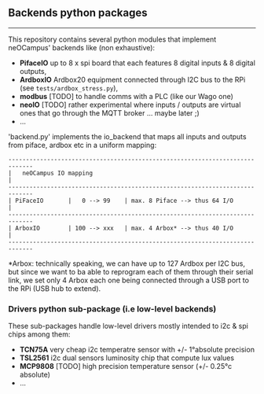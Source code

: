 ## Backends python packages ##
______________________________

This repository contains several python modules that implement neOCampus' backends like (non exhaustive):

- **PifaceIO** up to 8 x spi board that each features 8 digital inputs & 8 digital outputs,
- **ArdboxIO** Ardbox20 equipment connected through I2C bus to the RPi (see `tests/ardbox_stress.py`),
- **modbus** [TODO] to handle comms with a PLC (like our Wago one)
- **neoIO** [TODO] rather experimental where inputs / outputs are virtual ones that go through the MQTT broker ... maybe later ;)
- ...

'backend.py' implements the io_backend that maps all inputs and outputs from piface, ardbox etc in a uniform mapping:  

```
-----------------------------------------------------------------------------  
|   neOCampus IO mapping                                                    |  
-----------------------------------------------------------------------------  
| PiFaceIO       |   0 --> 99    | max. 8 Piface --> thus 64 I/O            |  
-----------------------------------------------------------------------------  
| ArboxIO        | 100 --> xxx   | max. 4 Arbox* --> thus 40 I/O            |  
-----------------------------------------------------------------------------  
```  

*Arbox: technically speaking, we can have up to 127 Ardbox per I2C bus, but since we want to ba able to reprogram each of them
through their serial link, we set only 4 Arbox each one being connected through a USB port to the RPi (USB hub to extend).


### Drivers python sub-package (i.e low-level backends) ###

These sub-packages handle low-level drivers mostly intended to i2c & spi chips among them:

- **TCN75A** very cheap i2c temperatre sensor with +/- 1°absolute precision
- **TSL2561** i2c dual sensors luminosity chip that compute lux values
- **MCP9808** [TODO] high precision temperature sensor (+/- 0.25°c absolute)
- ...

